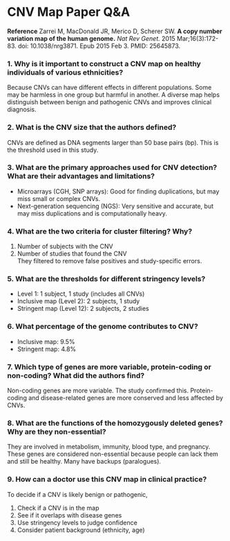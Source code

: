 # CNV Map Paper Q&A
**Reference**
Zarrei M, MacDonald JR, Merico D, Scherer SW. **A copy number variation map of the human genome.** *Nat Rev Genet.* 2015 Mar;16(3):172-83. doi: 10.1038/nrg3871. Epub 2015 Feb 3. PMID: 25645873.


### **1. Why is it important to construct a CNV map on healthy individuals of various ethnicities?**

Because CNVs can have different effects in different populations. Some may be harmless in one group but harmful in another. A diverse map helps distinguish between benign and pathogenic CNVs and improves clinical diagnosis.

### **2. What is the CNV size that the authors defined?**

CNVs are defined as DNA segments larger than 50 base pairs (bp). This is the threshold used in this study.

### **3. What are the primary approaches used for CNV detection? What are their advantages and limitations?**

- Microarrays (CGH, SNP arrays): Good for finding duplications, but may miss small or complex CNVs.  
- Next-generation sequencing (NGS): Very sensitive and accurate, but may miss duplications and is computationally heavy.

### **4. What are the two criteria for cluster filtering? Why?**

1. Number of subjects with the CNV  
2. Number of studies that found the CNV  
They filtered to remove false positives and study-specific errors.

### **5. What are the thresholds for different stringency levels?**

- Level 1: 1 subject, 1 study (includes all CNVs)  
- Inclusive map (Level 2): 2 subjects, 1 study  
- Stringent map (Level 12): 2 subjects, 2 studies

### **6. What percentage of the genome contributes to CNV?**

- Inclusive map: 9.5%  
- Stringent map: 4.8%

### **7. Which type of genes are more variable, protein-coding or non-coding? What did the authors find?**

Non-coding genes are more variable. The study confirmed this. Protein-coding and disease-related genes are more conserved and less affected by CNVs.

### **8. What are the functions of the homozygously deleted genes? Why are they non-essential?**

They are involved in metabolism, immunity, blood type, and pregnancy. These genes are considered non-essential because people can lack them and still be healthy. Many have backups (paralogues).

### **9. How can a doctor use this CNV map in clinical practice?**
To decide if a CNV is likely benign or pathogenic,
1. Check if a CNV is in the map  
2. See if it overlaps with disease genes  
3. Use stringency levels to judge confidence  
4. Consider patient background (ethnicity, age)  

